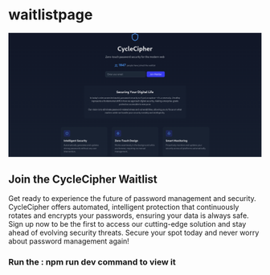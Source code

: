 # waitlistpage
![image](https://github.com/kaluumah/waitlistpage/blob/0b0836d42921bef41bdabac449b099fc1f94593d/Screenshot%20From%202025-01-27%2020-29-16.png)

## Join the CycleCipher Waitlist
Get ready to experience the future of password management and security. CycleCipher offers automated, intelligent protection that continuously rotates and encrypts your passwords, ensuring your data is always safe. Sign up now to be the first to access our cutting-edge solution and stay ahead of evolving security threats. Secure your spot today and never worry about password management again!
### Run the : npm run dev command to view it
